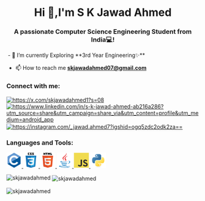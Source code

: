 <h1 align="center">Hi 👋,I'm S K Jawad Ahmed</h1>
<h3 align="center">A passionate Computer Science Engineering Student from India💻!</h3>
<img src="https://media1.giphy.com/media/TFPdmm3rdzeZ0kP3zG/giphy.gif?cid=ecf05e47k9z8594eytwe6zsp26mvyjzgmpor9f3err47pxyj&ep=v1_gifs_search&rid=giphy.gif&ct=g" alt="">
- 🔭 I’m currently Exploring **3rd Year Engineering✨**

- 📫 How to reach me **skjawadahmed07@gmail.com**

<h3 align="left">Connect with me:</h3>
<p align="left">
<a href="https://twitter.com/https://x.com/skjawadahmed1?s=08" target="blank"><img align="center" src="https://raw.githubusercontent.com/rahuldkjain/github-profile-readme-generator/master/src/images/icons/Social/twitter.svg" alt="https://x.com/skjawadahmed1?s=08" height="30" width="40" /></a>
<a href="https://linkedin.com/in/https://www.linkedin.com/in/s-k-jawad-ahmed-ab216a286?utm_source=share&utm_campaign=share_via&utm_content=profile&utm_medium=android_app" target="blank"><img align="center" src="https://raw.githubusercontent.com/rahuldkjain/github-profile-readme-generator/master/src/images/icons/Social/linked-in-alt.svg" alt="https://www.linkedin.com/in/s-k-jawad-ahmed-ab216a286?utm_source=share&utm_campaign=share_via&utm_content=profile&utm_medium=android_app" height="30" width="40" /></a>
<a href="https://instagram.com/https://instagram.com/_jawad.ahmed7?igshid=ogq5zdc2odk2za==" target="blank"><img align="center" src="https://raw.githubusercontent.com/rahuldkjain/github-profile-readme-generator/master/src/images/icons/Social/instagram.svg" alt="https://instagram.com/_jawad.ahmed7?igshid=ogq5zdc2odk2za==" height="30" width="40" /></a>
</p>

<h3 align="left">Languages and Tools:</h3>
<p align="left"> <a href="https://www.cprogramming.com/" target="_blank" rel="noreferrer"> <img src="https://raw.githubusercontent.com/devicons/devicon/master/icons/c/c-original.svg" alt="c" width="40" height="40"/> </a> <a href="https://www.w3schools.com/css/" target="_blank" rel="noreferrer"> <img src="https://raw.githubusercontent.com/devicons/devicon/master/icons/css3/css3-original-wordmark.svg" alt="css3" width="40" height="40"/> </a> <a href="https://www.w3.org/html/" target="_blank" rel="noreferrer"> <img src="https://raw.githubusercontent.com/devicons/devicon/master/icons/html5/html5-original-wordmark.svg" alt="html5" width="40" height="40"/> </a> <a href="https://www.java.com" target="_blank" rel="noreferrer"> <img src="https://raw.githubusercontent.com/devicons/devicon/master/icons/java/java-original.svg" alt="java" width="40" height="40"/> </a> <a href="https://developer.mozilla.org/en-US/docs/Web/JavaScript" target="_blank" rel="noreferrer"> <img src="https://raw.githubusercontent.com/devicons/devicon/master/icons/javascript/javascript-original.svg" alt="javascript" width="40" height="40"/> </a> <a href="https://www.python.org" target="_blank" rel="noreferrer"> <img src="https://raw.githubusercontent.com/devicons/devicon/master/icons/python/python-original.svg" alt="python" width="40" height="40"/> </a> </p>

<p><img align="left" src="https://github-readme-stats.vercel.app/api/top-langs?username=skjawadahmed&show_icons=true&locale=en&layout=compact" alt="skjawadahmed" /></p>

<p>&nbsp;<img align="center" src="https://github-readme-stats.vercel.app/api?username=skjawadahmed&show_icons=true&locale=en" alt="skjawadahmed" /></p>

<p><img align="center" src="https://github-readme-streak-stats.herokuapp.com/?user=skjawadahmed&" alt="skjawadahmed" /></p>

